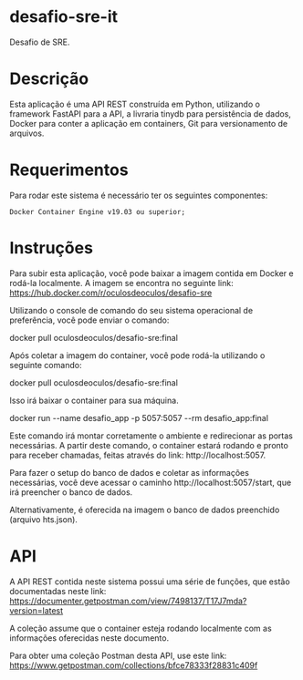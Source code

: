 # desafio-sre-it
Desafio de SRE.

# Descrição

Esta aplicação é uma API REST construída em Python, utilizando o framework FastAPI para a API, a livraria tinydb para persistência de dados, Docker para conter a aplicação em containers, Git para versionamento de arquivos.

# Requerimentos

Para rodar este sistema é necessário ter os seguintes componentes:

    Docker Container Engine v19.03 ou superior;

# Instruções

Para subir esta aplicação, você pode baixar a imagem contida em Docker e rodá-la localmente. A imagem se encontra no seguinte link: https://hub.docker.com/r/oculosdeoculos/desafio-sre

Utilizando o console de comando do seu sistema operacional de preferência, você pode enviar o comando:

docker pull oculosdeoculos/desafio-sre:final

Após coletar a imagem do container, você pode rodá-la utilizando o seguinte comando:

docker pull oculosdeoculos/desafio-sre:final

Isso irá baixar o container para sua máquina.

docker run --name desafio_app -p 5057:5057 --rm desafio_app:final

Este comando irá montar corretamente o ambiente e redirecionar as portas necessárias. A partir deste comando, o container estará rodando e pronto para receber chamadas, feitas através do link: http://localhost:5057. 

Para fazer o setup do banco de dados e coletar as informações necessárias, você deve acessar o caminho http://localhost:5057/start, que irá preencher o banco de dados.

Alternativamente, é oferecida na imagem o banco de dados preenchido (arquivo hts.json).

# API

A API REST contida neste sistema possui uma série de funções, que estão documentadas neste link: https://documenter.getpostman.com/view/7498137/T17J7mda?version=latest

A coleção assume que o container esteja rodando localmente com as informações oferecidas neste documento.

Para obter uma coleção Postman desta API, use este link: https://www.getpostman.com/collections/bfce78333f28831c409f
